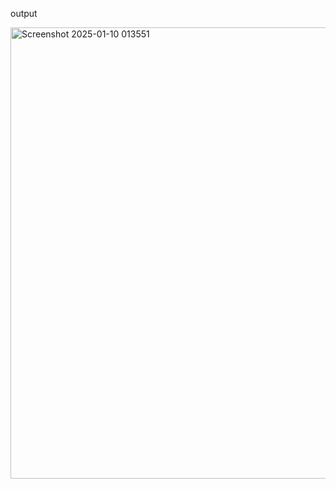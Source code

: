 output 

<img width="722" alt="Screenshot 2025-01-10 013551" src="https://github.com/user-attachments/assets/eb478211-5bd5-41f6-b384-d93a3fe3484b" />
